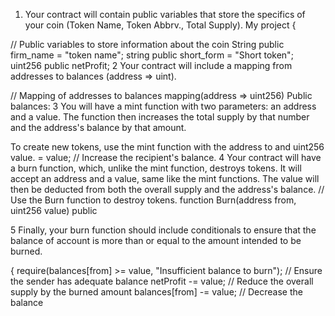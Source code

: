 1. Your contract will contain public variables that store the specifics of your coin (Token Name, Token Abbrv., Total Supply). My project {

// Public variables to store information about the coin
String public firm_name = "token name"; string public short_form = "Short token"; uint256 public netProfit; 2 Your contract will include a mapping from addresses to balances (address => uint).

// Mapping of addresses to balances mapping(address => uint256) Public balances: 3 You will have a mint function with two parameters: an address and a value. The function then increases the total supply by that number and the address's balance by that amount.

 To create new tokens, use the mint function with the address to and uint256 value.
 = value; // Increase the recipient's balance.
4 Your contract will have a burn function, which, unlike the mint function, destroys tokens. It will accept an address and a value, same like the mint functions. The value will then be deducted from both the overall supply and the address's balance. // Use the Burn function to destroy tokens. function Burn(address from, uint256 value) public

5 Finally, your burn function should include conditionals to ensure that the balance of account is more than or equal to the amount intended to be burned.

{ require(balances[from] >= value, "Insufficient balance to burn"); // Ensure the sender has adequate balance netProfit -= value; // Reduce the overall supply by the burned amount balances[from] -= value; // Decrease the balance
